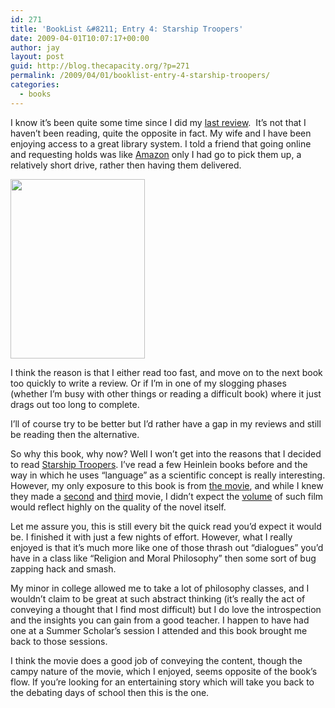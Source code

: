 ```yaml
---
id: 271
title: 'BookList &#8211; Entry 4: Starship Troopers'
date: 2009-04-01T10:07:17+00:00
author: jay
layout: post
guid: http://blog.thecapacity.org/?p=271
permalink: /2009/04/01/booklist-entry-4-starship-troopers/
categories:
  - books
---
```

I know it&#8217;s been quite some time since I did my [last review](http://blog.thecapacity.org/category/books/).  It&#8217;s not that I haven&#8217;t been reading, quite the opposite in fact. My wife and I have been enjoying access to a great library system. I told a friend that going online and requesting holds was like [Amazon](http://www.amazon.com/Starship-Troopers-Robert-Heinlein/dp/0441783589/ref=pd_bbs_sr_1?ie=UTF8&s=books&qid=1238605211&sr=8-1&tag=thecapacity-20) only I had go to pick them up, a relatively short drive, rather then having them delivered.

[<img class="size-full wp-image-364 alignleft" style="margin-right: 10px;" src="http://blog.thecapacity.org/wp-content/uploads/2009/04/p-1600-1200-7cb35c8e-69dc-4d83-b592-68321b81bf89.jpeg" alt="" width="215" height="287" />](http://blog.thecapacity.org/wp-content/uploads/2009/04/p-1600-1200-7cb35c8e-69dc-4d83-b592-68321b81bf89.jpeg)

I think the reason is that I either read too fast, and move on to the next book too quickly to write a review. Or if I&#8217;m in one of my slogging phases (whether I&#8217;m busy with other things or reading a difficult book) where it just drags out too long to complete.

I&#8217;ll of course try to be better but I&#8217;d rather have a gap in my reviews and still be reading then the alternative.

So why this book, why now? Well I won&#8217;t get into the reasons that I decided to read [Starship Troopers](http://www.amazon.com/Starship-Troopers-Robert-Heinlein/dp/0441783589/ref=pd_bbs_sr_1?ie=UTF8&s=books&qid=1238605211&sr=8-1&tag=thecapacity-20). I&#8217;ve read a few Heinlein books before and the way in which he uses &#8220;language&#8221; as a scientific concept is really interesting. However, my only exposure to this book is from [the movie](http://www.imdb.com/title/tt0120201/), and while I knew they made a [second](http://www.imdb.com/title/tt0367093/) and [third](http://www.imdb.com/title/tt0844760/) movie, I didn&#8217;t expect the [volume](http://www.imdb.com/title/tt0190198/) of such film would reflect highly on the quality of the novel itself.

Let me assure you, this is still every bit the quick read you&#8217;d expect it would be. I finished it with just a few nights of effort. However, what I really enjoyed is that it&#8217;s much more like one of those thrash out &#8220;dialogues&#8221; you&#8217;d have in a class like &#8220;Religion and Moral Philosophy&#8221; then some sort of bug zapping hack and smash.

My minor in college allowed me to take a lot of philosophy classes, and I wouldn&#8217;t claim to be great at such abstract thinking (it&#8217;s really the act of conveying a thought that I find most difficult) but I do love the introspection and the insights you can gain from a good teacher. I happen to have had one at a Summer Scholar&#8217;s session I attended and this book brought me back to those sessions.

I think the movie does a good job of conveying the content, though the campy nature of the movie, which I enjoyed, seems opposite of the book&#8217;s flow. If you&#8217;re looking for an entertaining story which will take you back to the debating days of school then this is the one.